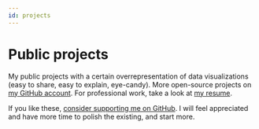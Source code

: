 ```yaml
---
id: projects
---
```


# Public projects

My public projects with a certain overrepresentation of data visualizations (easy to share, easy to explain, eye-candy).
More open-source projects on [my GitHub account](https://github.com/stared). For professional work, take a look at [my resume](<(./resume)>).

If you like these, [consider supporting me on GitHub](https://github.com/sponsors/stared/). I will feel appreciated and have more time to polish the existing, and start more.
